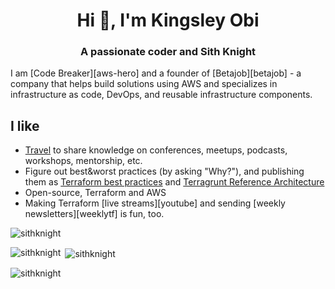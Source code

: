 <h1 align="center">Hi 👋, I'm Kingsley Obi</h1>
<h3 align="center">A passionate coder and Sith Knight</h3>

I am [Code Breaker][aws-hero] and a founder of [Betajob][betajob] - a company that helps build solutions using AWS and specializes in infrastructure as code, DevOps, and reusable infrastructure components.


## I like

- [Travel](https://twitter.com/antonbabenko/status/1208503560733896706) to share knowledge on conferences, meetups, podcasts, workshops, mentorship, etc.
- Figure out best&worst practices (by asking "Why?"), and publishing them as [Terraform best practices](https://www.terraform-best-practices.com) and [Terragrunt Reference Architecture](https://github.com/antonbabenko/terragrunt-reference-architecture)
- Open-source, Terraform and AWS
- Making Terraform [live streams][youtube] and sending [weekly newsletters][weeklytf] is fun, too.

<p align="left"> <img src="https://komarev.com/ghpvc/?username=sithknight&label=Profile%20views&color=0e75b6&style=flat" alt="sithknight" /> </p>

<p><img align="left" src="https://github-readme-stats.vercel.app/api/top-langs?username=sithknight&show_icons=true&locale=en&layout=compact" alt="sithknight" /></p>

<p>&nbsp;<img align="center" src="https://github-readme-stats.vercel.app/api?username=sithknight&show_icons=true&locale=en" alt="sithknight" /></p>

<p><img align="center" src="https://github-readme-streak-stats.herokuapp.com/?user=sithknight&" alt="sithknight" /></p>
